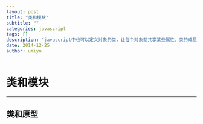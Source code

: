 ```yaml
---
layout: post
title: "类和模块"
subtitle: ""
categories: javascript
tags: []
description: "javascript中也可以定义对象的类，让每个对象都共享某些属性。类的成员或实例都包含一些属性，用以存放或定义它们的状态，其中有些属性定义了它们的行为(通常称为方法)。这些行为通常是由类定义的，而且为所有实例所共享。"
date: 2014-12-25
author: umiyo
---
```


# 类和模块
---

## 类和原型

